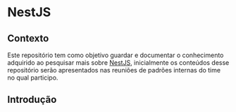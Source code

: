 # NestJS

## Contexto

Este repositório tem como objetivo guardar e documentar o conhecimento adquirido ao pesquisar mais sobre [NestJS](https://nestjs.com/), inicialmente os conteúdos desse repositório serão apresentados nas reuniões de padrões internas do time no qual participo.

## Introdução

